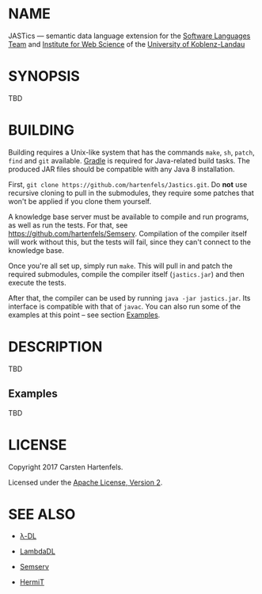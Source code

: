 # NAME

JASTics — semantic data language extension for the [Software Languages Team](http://softlang.wikidot.com/) and [Institute for Web Science](https://west.uni-koblenz.de/lambda-dl) of the [University of Koblenz-Landau](https://www.uni-koblenz-landau.de/en/university-of-koblenz-landau)


# SYNOPSIS

TBD


# BUILDING

Building requires a Unix-like system that has the commands `make`, `sh`,
`patch`, `find` and `git` available. [Gradle](https://gradle.org/) is required
for Java-related build tasks. The produced JAR files should be compatible with
any Java 8 installation.

First, `git clone https://github.com/hartenfels/Jastics.git`. Do **not** use
recursive cloning to pull in the submodules, they require some patches that
won't be applied if you clone them yourself.

A knowledge base server must be available to compile and run programs, as well
as run the tests. For that, see <https://github.com/hartenfels/Semserv>.
Compilation of the compiler itself will work without this, but the tests will
fail, since they can't connect to the knowledge base.

Once you're all set up, simply run `make`. This will pull in and patch the
required submodules, compile the compiler itself (`jastics.jar`) and then
execute the tests.

After that, the compiler can be used by running `java -jar jastics.jar`. Its
interface is compatible with that of `javac`. You can also run some of the
examples at this point – see section [Examples](#examples).


# DESCRIPTION

TBD

## Examples

TBD


# LICENSE

Copyright 2017 Carsten Hartenfels.

Licensed under the [Apache License, Version 2](LICENSE).


# SEE ALSO

* [λ-DL](https://west.uni-koblenz.de/lambda-dl)

* [LambdaDL](https://github.com/hartenfels/LambdaDL)

* [Semserv](https://github.com/hartenfels/Semserv)

* [HermiT](http://www.hermit-reasoner.com/)
